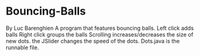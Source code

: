 # Bouncing-Balls
By Luc Barenghien
A program that features bouncing balls.
Left click adds balls
Right click groups the balls
Scrolling increases/decreases the size of new dots.
the JSlider changes the speed of the dots.
Dots.java is the runnable file.
